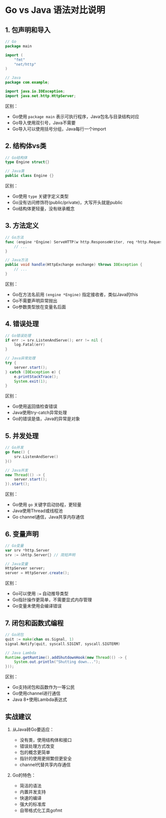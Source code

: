 # Go vs Java 语法对比说明

## 1. 包声明和导入
```go
// Go
package main

import (
    "fmt"
    "net/http"
)
```
```java
// Java
package com.example;

import java.io.IOException;
import java.net.http.HttpServer;
```
区别：
- Go使用 `package main` 表示可执行程序，Java包名与目录结构对应
- Go导入使用双引号，Java不需要
- Go导入可以使用括号分组，Java每行一个import

## 2. 结构体vs类
```go
// Go结构体
type Engine struct{}
```
```java
// Java类
public class Engine {}
```
区别：
- Go使用 `type` 关键字定义类型
- Go没有访问修饰符(public/private)，大写开头就是public
- Go结构体更轻量，没有继承概念

## 3. 方法定义
```go
// Go方法
func (engine *Engine) ServeHTTP(w http.ResponseWriter, req *http.Request) {
    // ...
}
```
```java
// Java方法
public void handle(HttpExchange exchange) throws IOException {
    // ...
}
```
区别：
- Go在方法名前用 `(engine *Engine)` 指定接收者，类似Java的this
- Go不需要声明异常抛出
- Go参数类型放在变量名后面

## 4. 错误处理
```go
// Go错误处理
if err := srv.ListenAndServe(); err != nil {
    log.Fatal(err)
}
```
```java
// Java异常处理
try {
    server.start();
} catch (IOException e) {
    e.printStackTrace();
    System.exit(1);
}
```
区别：
- Go使用返回值检查错误
- Java使用try-catch异常处理
- Go的错误是值，Java的异常是对象

## 5. 并发处理
```go
// Go并发
go func() {
    srv.ListenAndServe()
}()
```
```java
// Java并发
new Thread(() -> {
    server.start();
}).start();
```
区别：
- Go使用 `go` 关键字启动协程，更轻量
- Java使用Thread或线程池
- Go channel通信，Java共享内存通信

## 6. 变量声明
```go
// Go变量
var srv *http.Server
srv := &http.Server{} // 简短声明
```
```java
// Java变量
HttpServer server;
server = HttpServer.create();
```
区别：
- Go可以使用 `:=` 自动推导类型
- Go指针操作更简单，不需要显式内存管理
- Go变量未使用会编译错误

## 7. 闭包和函数式编程
```go
// Go闭包
quit := make(chan os.Signal, 1)
signal.Notify(quit, syscall.SIGINT, syscall.SIGTERM)
```
```java
// Java Lambda
Runtime.getRuntime().addShutdownHook(new Thread(() -> {
    System.out.println("Shutting down...");
}));
```
区别：
- Go支持闭包和函数作为一等公民
- Go使用channel进行通信
- Java 8+使用Lambda表达式

## 实战建议
1. 从Java转Go要适应：
   - 没有类，使用结构体和接口
   - 错误处理方式改变
   - 包的概念更简单
   - 指针的使用更频繁但更安全
   - channel代替共享内存通信

2. Go的特色：
   - 简洁的语法
   - 内置并发支持
   - 快速的编译
   - 强大的标准库
   - 自带格式化工具gofmt